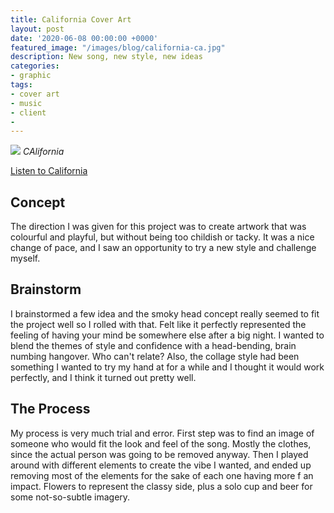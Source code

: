 ```yaml
---
title: California Cover Art
layout: post
date: '2020-06-08 00:00:00 +0000'
featured_image: "/images/blog/california-ca.jpg"
description: New song, new style, new ideas
categories:
- graphic
tags:
- cover art
- music
- client
- 
---
```


![](/images/blog/california-ca.jpg)
*CAlifornia*

[Listen to California](https://soundcloud.com/remeszn/california/s-uQwwYEGwfi0)

## Concept
The direction I was given for this project was to create artwork that was colourful and playful, but without being too childish or tacky. It was a nice change of pace, and I saw an opportunity to try a new style and challenge myself.

## Brainstorm
I brainstormed a few idea and the smoky head concept really seemed to fit the project well so I rolled with that. Felt like it perfectly represented the feeling of having your mind be somewhere else after a big night. I wanted to blend the themes of style and confidence with a head-bending, brain numbing hangover. Who can't relate? Also, the collage style had been something I wanted to try my hand at for a while and I thought it would work perfectly, and I think it turned out pretty well.

## The Process
My process is very much trial and error. First step was to find an image of someone who would fit the look and feel of the song. Mostly the clothes, since the actual person was going to be removed anyway. Then I played around with different elements to create the vibe I wanted, and ended up removing most of the elements for the sake of each one having more f an impact. Flowers to represent the classy side, plus a solo cup and beer for some not-so-subtle imagery.